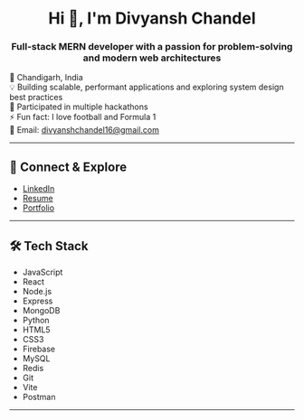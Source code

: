 <h1 align="center">Hi 👋, I'm Divyansh Chandel</h1>
<h3 align="center">Full-stack MERN developer with a passion for problem-solving and modern web architectures</h3>

📍 Chandigarh, India  
💡 Building scalable, performant applications and exploring system design best practices  
🚀 Participated in multiple hackathons  
⚡ Fun fact: I love football and Formula 1  
📧 Email: [divyanshchandel16@gmail.com](mailto:divyanshchandel16@gmail.com)

---

## 🔗 Connect & Explore

- [LinkedIn](https://linkedin.com/in/username)
- [Resume](https://drive.google.com/file/d/1T8BTYIPnPaNeBDT9TDVKMOhlmARAqD-2/view?usp=sharing)
- [Portfolio](https://divyanshchandel.netlify.app)

---

## 🛠️ Tech Stack

- JavaScript
- React
- Node.js
- Express
- MongoDB
- Python
- HTML5
- CSS3
- Firebase
- MySQL
- Redis
- Git
- Vite
- Postman

---

